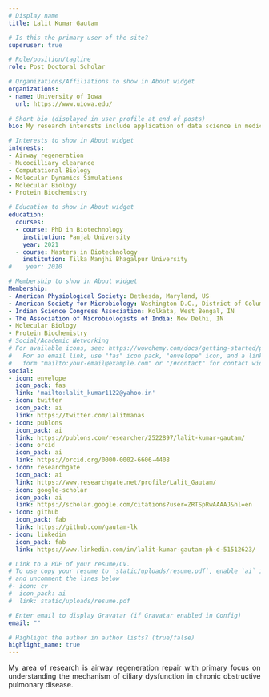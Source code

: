 ```yaml
---
# Display name
title: Lalit Kumar Gautam

# Is this the primary user of the site?
superuser: true

# Role/position/tagline
role: Post Doctoral Scholar

# Organizations/Affiliations to show in About widget
organizations:
- name: University of Iowa
  url: https://www.uiowa.edu/
  
# Short bio (displayed in user profile at end of posts)
bio: My research interests include application of data science in medicine and healthcare.

# Interests to show in About widget
interests:
- Airway regeneration
- Mucocilliary clearance
- Computational Biology
- Molecular Dynamics Simulations
- Molecular Biology 
- Protein Biochemistry

# Education to show in About widget
education:
  courses:
  - course: PhD in Biotechnology
    institution: Panjab University
    year: 2021
  - course: Masters in Biotechnology
    institution: Tilka Manjhi Bhagalpur University
#    year: 2010

# Membership to show in About widget
Membership:
- American Physiological Society: Bethesda, Maryland, US
- American Society for Microbiology: Washington D.C., District of Columbia, US
- Indian Science Congress Association: Kolkata, West Bengal, IN
- The Association of Microbiologists of India: New Delhi, IN
- Molecular Biology 
- Protein Biochemistry
# Social/Academic Networking
# For available icons, see: https://wowchemy.com/docs/getting-started/page-builder/#icons
#   For an email link, use "fas" icon pack, "envelope" icon, and a link in the
#   form "mailto:your-email@example.com" or "/#contact" for contact widget.
social:
- icon: envelope
  icon_pack: fas
  link: 'mailto:lalit_kumar1122@yahoo.in'
- icon: twitter
  icon_pack: ai
  link: https://twitter.com/lalitmanas
- icon: publons
  icon_pack: ai
  link: https://publons.com/researcher/2522897/lalit-kumar-gautam/
- icon: orcid
  icon_pack: ai
  link: https://orcid.org/0000-0002-6606-4408
- icon: researchgate
  icon_pack: ai
  link: https://www.researchgate.net/profile/Lalit_Gautam/
- icon: google-scholar   
  icon_pack: ai
  link: https://scholar.google.com/citations?user=ZRTSpRwAAAAJ&hl=en
- icon: github
  icon_pack: fab
  link: https://github.com/gautam-lk
- icon: linkedin
  icon_pack: fab
  link: https://www.linkedin.com/in/lalit-kumar-gautam-ph-d-51512623/

# Link to a PDF of your resume/CV.
# To use copy your resume to `static/uploads/resume.pdf`, enable `ai` icons in `params.toml` 
# and uncomment the lines below
#- icon: cv
#  icon_pack: ai
#  link: static/uploads/resume.pdf

# Enter email to display Gravatar (if Gravatar enabled in Config)
email: ""

# Highlight the author in author lists? (true/false)
highlight_name: true
---
```

<p style="text-align:justify;">My area of research is airway regeneration repair with primary focus on understanding the mechanism of ciliary dysfunction in chronic obstructive pulmonary disease. </p>

